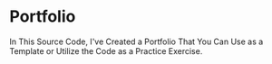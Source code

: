 # Portfolio
In This Source Code, I've Created a Portfolio That You Can Use as a Template or Utilize the Code as a Practice Exercise.
